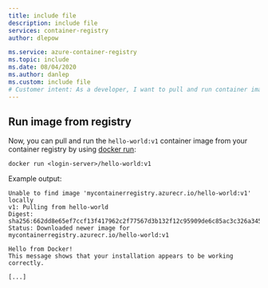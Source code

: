 ```yaml
---
title: include file
description: include file
services: container-registry
author: dlepow

ms.service: azure-container-registry
ms.topic: include
ms.date: 08/04/2020
ms.author: danlep
ms.custom: include file
# Customer intent: As a developer, I want to pull and run container images from my container registry, so that I can quickly verify the functionality of my applications during the development process.
---
```


## Run image from registry

Now, you can pull and run the `hello-world:v1` container image from your container registry by using [docker run][docker-run]:

```
docker run <login-server>/hello-world:v1  
```

Example output: 

```
Unable to find image 'mycontainerregistry.azurecr.io/hello-world:v1' locally
v1: Pulling from hello-world
Digest: sha256:662dd8e65ef7ccf13f417962c2f77567d3b132f12c95909de6c85ac3c326a345
Status: Downloaded newer image for mycontainerregistry.azurecr.io/hello-world:v1

Hello from Docker!
This message shows that your installation appears to be working correctly.

[...]
```

<!-- LINKS - External -->
[docker-run]: https://docs.docker.com/engine/reference/commandline/run/
